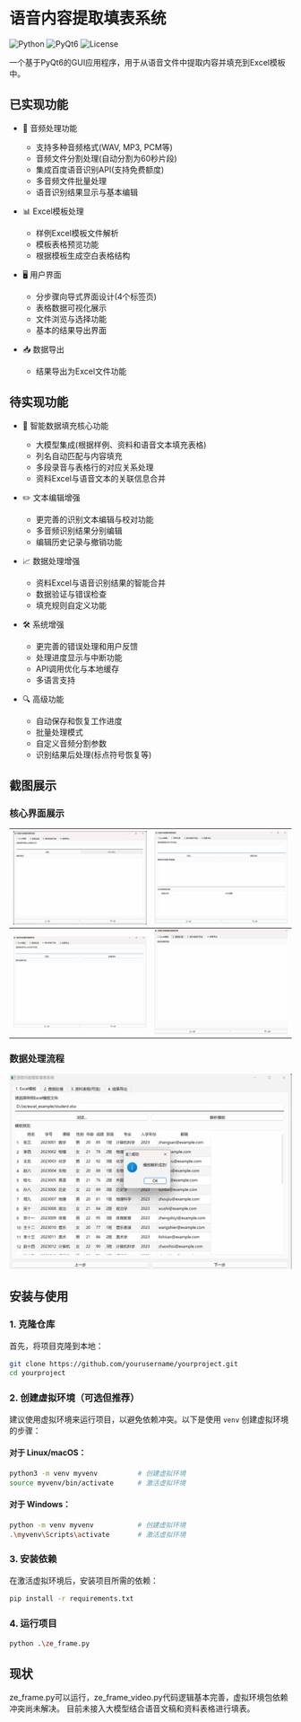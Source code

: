 #  语音内容提取填表系统

![Python](https://img.shields.io/badge/Python-3.8+-blue.svg)
![PyQt6](https://img.shields.io/badge/PyQt6-6.4-green.svg)
![License](https://img.shields.io/badge/License-MIT-yellow.svg)

一个基于PyQt6的GUI应用程序，用于从语音文件中提取内容并填充到Excel模板中。

## 已实现功能

- 🎤 音频处理功能
  - 支持多种音频格式(WAV, MP3, PCM等)
  - 音频文件分割处理(自动分割为60秒片段)
  - 集成百度语音识别API(支持免费额度)
  - 多音频文件批量处理
  - 语音识别结果显示与基本编辑

- 📊 Excel模板处理
  - 样例Excel模板文件解析
  - 模板表格预览功能
  - 根据模板生成空白表格结构

- 🖥️ 用户界面
  - 分步骤向导式界面设计(4个标签页)
  - 表格数据可视化展示
  - 文件浏览与选择功能
  - 基本的结果导出界面

- 📥 数据导出
  - 结果导出为Excel文件功能

## 待实现功能

- 🤖 智能数据填充核心功能
  - 大模型集成(根据样例、资料和语音文本填充表格)
  - 列名自动匹配与内容填充
  - 多段录音与表格行的对应关系处理
  - 资料Excel与语音文本的关联信息合并

- ✏️ 文本编辑增强
  - 更完善的识别文本编辑与校对功能
  - 多音频识别结果分别编辑
  - 编辑历史记录与撤销功能

- 📈 数据处理增强
  - 资料Excel与语音识别结果的智能合并
  - 数据验证与错误检查
  - 填充规则自定义功能

- 🛠️ 系统增强
  - 更完善的错误处理和用户反馈
  - 处理进度显示与中断功能
  - API调用优化与本地缓存
  - 多语言支持

- 🔍 高级功能
  - 自动保存和恢复工作进度
  - 批量处理模式
  - 自定义音频分割参数
  - 识别结果后处理(标点符号恢复等)

## 截图展示

### 核心界面展示
| ![excel模版](docs/excel模版.png) | ![音频处理](docs/音频处理.png) |
|----------------------------------|--------------------------------|
| ![资料表格](docs/资料表格.png)   | ![结果导出](docs/结果导出.png) |

### 数据处理流程
![解析excel](docs/解析excel.png)
## 安装与使用

### 1. 克隆仓库
首先，将项目克隆到本地：
```bash
git clone https://github.com/yourusername/yourproject.git
cd yourproject
```

### 2. 创建虚拟环境（可选但推荐）
建议使用虚拟环境来运行项目，以避免依赖冲突。以下是使用 `venv` 创建虚拟环境的步骤：

#### 对于 Linux/macOS：
```bash
python3 -m venv myvenv          # 创建虚拟环境
source myvenv/bin/activate      # 激活虚拟环境
```

#### 对于 Windows：
```bash
python -m venv myvenv           # 创建虚拟环境
.\myvenv\Scripts\activate       # 激活虚拟环境
```

### 3. 安装依赖
在激活虚拟环境后，安装项目所需的依赖：
```bash
pip install -r requirements.txt
```

### 4. 运行项目

```bash
python .\ze_frame.py
```


## 现状

ze_frame.py可以运行，ze_frame_video.py代码逻辑基本完善，虚拟环境包依赖冲突尚未解决。
目前未接入大模型结合语音文稿和资料表格进行填表。




